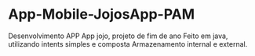 # App-Mobile-JojosApp-PAM
Desenvolvimento APP
App jojo, projeto de fim de ano
Feito em java, utilizando intents simples e composta
Armazenamento internal e external.
